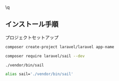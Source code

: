 \q

## インストール手順

プロジェクトセットアップ

```bash
composer create-project laravel/laravel app-name
```

```bash
composer require laravel/sail --dev
```

```bash
./vendor/bin/sail
```

```bash
alias sail='./vendor/bin/sail'
```
